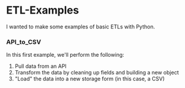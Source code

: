 # ETL-Examples

I wanted to make some examples of basic ETLs with Python.

### API_to_CSV

In this first example, we'll perform the following:

1. Pull data from an API
2. Transform the data by cleaning up fields and building a new object
3. "Load" the data into a new storage form (in this case, a CSV)
